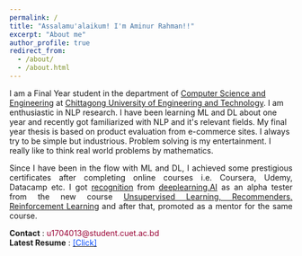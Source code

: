 ```yaml
---
permalink: /
title: "Assalamu'alaikum! I'm Aminur Rahman!!"
excerpt: "About me"
author_profile: true
redirect_from: 
  - /about/
  - /about.html
---
```


<p align="justify">

I am a Final Year student in the department of <a href="https://cuet.ac.bd/dept/cse/">Computer Science and Engineering</a> at <a href="https://cuet.ac.bd/">Chittagong University of Engineering and Technology</a>. 
I am enthusiastic in NLP research. I have been learning ML and DL about one year and recently got familiarized with NLP and it's relevant fields. My final year thesis is based on product evaluation from e-commerce sites. I always try to be simple but industrious. Problem solving is my entertainment. I really like to think real world problems by mathematics.
</p>  
<p align = "justify">
Since I have been in the flow with ML and DL, I achieved some prestigious certificates after completing online courses i.e. Coursera, Udemy, Datacamp etc. I got <a href = "https://www.linkedin.com/posts/aminur-rahman-642913161_deeplearningai-mentoring-machinelearning-activity-6958813772618620929-cFWu/?utm_source=share&utm_medium=member_desktop">recognition</a> from 
<a href = "https://www.deeplearning.ai/">deeplearning.AI</a> as an alpha tester from the new course <a href = "https://www.coursera.org/learn/unsupervised-learning-recommenders-reinforcement-learning">Unsupervised Learning, Recommenders, Reinforcement Learning</a>
  and after that, promoted as a mentor for the same course.
</p>
<b>Contact</b> :  <font color= "#990033" >u1704013@student.cuet.ac.bd</font> <br>
<b>Latest Resume</b> : <a href = "https://github.com/aminurrahmanashik/aminurrahmanashik.github.io/blob/master/files/1704013_resume.pdf"> <font color= "#0049FF" >[Click]</font></a>

